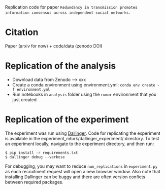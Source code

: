 Replication code for paper `Redundancy in transmission promotes information consensus across independent social networks`.

# Citation
Paper (arxiv for now) + code/data (zenodo DOI)


# Replication of the analysis
- Download data from Zenodo --> xxx
- Create a conda environment using environment.yml: `conda env create -f environment.yml`
- Run notebooks in `analysis` folder using the `rumor` environment that you just created


# Replication of the experiment

The experiment was run using [Dallinger](https://dallinger.readthedocs.io/en/latest). Code for replicating the experiment is available in the experiment_mturk/dallinger_experiment/ directory. To test an experiment locally, navigate to the experiment directory, and then run: 

```
$ pip install -r requirements.txt
$ dallinger debug --verbose
```

For debugging, you may want to reduce `num_replications` in `experiment.py` as each recruitment request will open a new browser window. Also note that installing Dallinger can be buggy and there are often version conficts between required packages.